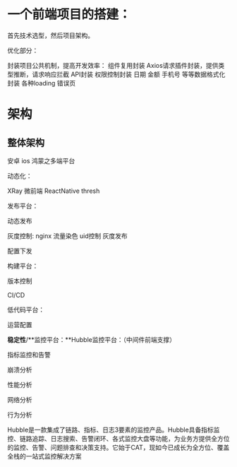 
# 一个前端项目的搭建：

首先技术选型，然后项目架构。

优化部分：

封装项目公共机制，提高开发效率：
组件复用封装
Axios请求插件封装，提供类型推断，请求响应拦截
API封装
权限控制封装
日期 金额 手机号 等等数据格式化封装
各种loading 错误页


# 架构
## 整体架构

安卓 ios 鸿蒙之多端平台

动态化：

XRay 微前端 ReactNative thresh

发布平台：

动态发布

灰度控制: nginx 流量染色 uid控制 灰度发布

配置下发

构建平台：

版本控制

CI/CD

低代码平台：

运营配置

**稳定性**/**监控平台：**Hubble监控平台：（中间件前端支撑）

指标监控和告警

崩溃分析

性能分析

网络分析

行为分析

Hubble是一款集成了链路、指标、日志3要素的监控产品。Hubble具备指标监控、链路追踪、日志搜索、告警闭环、各式监控大盘等功能，为业务方提供全方位的监控、告警、问题排查和决策支持。它始于CAT，现如今已成长为全方位、覆盖全栈的一站式监控解决方案